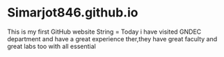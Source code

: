 # Simarjot846.github.io
This is my first GitHub website 
String = Today i have visited GNDEC department and have a great experience ther,they have great faculty and great labs too with all essential 
